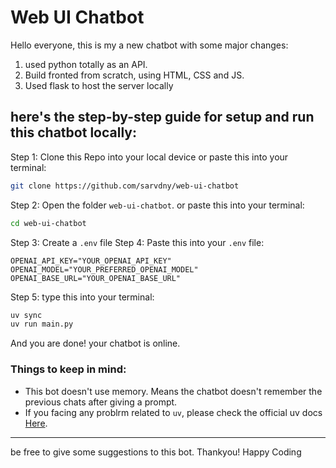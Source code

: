 # Web UI Chatbot
Hello everyone, this is my a new chatbot with some major changes:
1. used python totally as an API.
2. Build fronted from scratch, using HTML, CSS and JS.
3. Used flask to host the server locally
## here's the step-by-step guide for setup and run this chatbot locally:
Step 1:
Clone this Repo into your local device
or
paste this into your terminal:
 ```bash
 git clone https://github.com/sarvdny/web-ui-chatbot
 ```
Step 2:
Open the folder `web-ui-chatbot`.
or
paste this into your terminal:
```bash
cd web-ui-chatbot
```
Step 3:
Create a `.env` file
Step 4:
Paste this into your `.env` file:
```code
OPENAI_API_KEY="YOUR_OPENAI_API_KEY"
OPENAI_MODEL="YOUR_PREFERRED_OPENAI_MODEL"
OPENAI_BASE_URL="YOUR_OPENAI_BASE_URL"
```
Step 5:
type this into your terminal:
```bash
uv sync
uv run main.py
```
And you are done! your chatbot is online.
### Things to keep in mind:
- This bot doesn't use memory. Means the chatbot doesn't remember the previous chats after giving a prompt.
- If you facing any problrm related to `uv`, please check the official uv docs [Here](https://docs.astral.sh/uv/).
---
be free to give some suggestions to this bot. Thankyou!
Happy Coding
